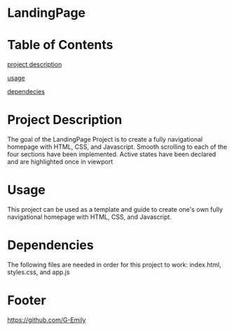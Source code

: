 # LandingPage
#  Table of Contents
 [project description](#project-description)
 
 [usage](#usage)
 
 [dependecies](#dependencies)
# Project Description
The goal of the LandingPage Project is to create a fully navigational homepage with HTML, CSS, and Javascript. Smooth scrolling to each of the four sections have been implemented. Active states have been declared and are highlighted once in viewport

# Usage
This project can be used as a template and guide to create one's own fully navigational homepage with HTML, CSS, and Javascript.

# Dependencies
The following files are needed in order for this project to work: index.html, styles.css, and app.js

# Footer
https://github.com/G-Emily 
